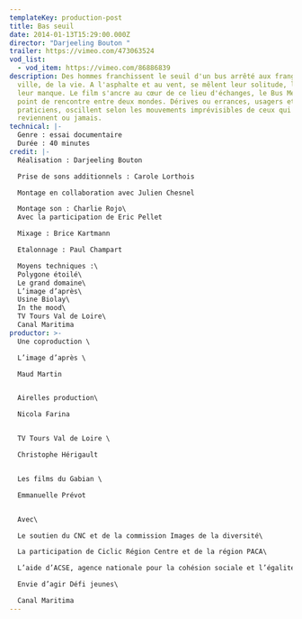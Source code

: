 ```yaml
---
templateKey: production-post
title: Bas seuil
date: 2014-01-13T15:29:00.000Z
director: "Darjeeling Bouton "
trailer: https://vimeo.com/473063524
vod_list:
  - vod_item: https://vimeo.com/86886839
description: Des hommes franchissent le seuil d'un bus arrêté aux franges de la
  ville, de la vie. A l'asphalte et au vent, se mêlent leur solitude, leur vide,
  leur manque. Le film s'ancre au cœur de ce lieu d'échanges, le Bus Méthadone,
  point de rencontre entre deux mondes. Dérives ou errances, usagers et
  praticiens, oscillent selon les mouvements imprévisibles de ceux qui
  reviennent ou jamais.
technical: |-
  Genre : essai documentaire
  Durée : 40 minutes
credit: |-
  Réalisation : Darjeeling Bouton 

  Prise de sons additionnels : Carole Lorthois

  Montage en collaboration avec Julien Chesnel

  Montage son : Charlie Rojo\
  Avec la participation de Eric Pellet

  Mixage : Brice Kartmann 

  Etalonnage : Paul Champart

  Moyens techniques :\
  Polygone étoilé\
  Le grand domaine\
  L’image d’après\
  Usine Biolay\
  In the mood\
  TV Tours Val de Loire\
  Canal Maritima
productor: >-
  Une coproduction \

  L’image d’après \

  Maud Martin


  Airelles production\

  Nicola Farina


  TV Tours Val de Loire \

  Christophe Hérigault


  Les films du Gabian \

  Emmanuelle Prévot 


  Avec\

  Le soutien du CNC et de la commission Images de la diversité\

  La participation de Ciclic Région Centre et de la région PACA\

  L’aide d’ACSE, agence nationale pour la cohésion sociale et l’égalité des chances\

  Envie d’agir Défi jeunes\

  Canal Maritima
---
```

